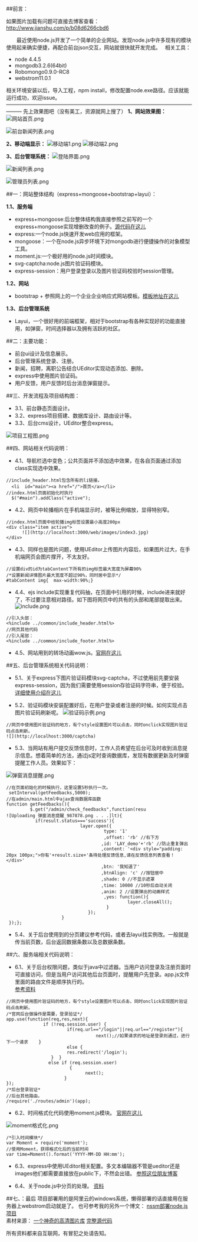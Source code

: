 ##前言：

如果图片加载有问题可直接去博客查看：http://www.jianshu.com/p/b08d6266cbd6

&emsp;&emsp;最近使用node.js开发了一个简单的企业网站。发现node.js中许多现有的模块使用起来确实便捷，再配合前台json交互，网站就很快就开发完成。  
相关工具：
- node 4.4.5
- mongodb3.2.6(64bit)
- Robomongo0.9.0-RC8
- webstrom11.0.1  

相关环境安装以后，导入工程，npm install，修改配置node.exe路径。应该就能运行成功，欢迎issue。
———————————————————————————————————————
先上效果图吧（没有美工，资源就网上搜了）
**1、网站效果图：**
![网站首页.png](http://upload-images.jianshu.io/upload_images/2227968-c210e2991d4f5a56.png?imageMogr2/auto-orient/strip%7CimageView2/2/w/1240)

![前台新闻列表.png](http://upload-images.jianshu.io/upload_images/2227968-a40e971dc06fafe0.png?imageMogr2/auto-orient/strip%7CimageView2/2/w/1240)

**2、移动端显示：**
![移动端1.png](http://upload-images.jianshu.io/upload_images/2227968-9fdf30b84461969a.png?imageMogr2/auto-orient/strip%7CimageView2/2/w/1240)
![移动端2.png](http://upload-images.jianshu.io/upload_images/2227968-37031613e1ce2bd4.png?imageMogr2/auto-orient/strip%7CimageView2/2/w/1240)

**3、后台管理系统：**
![登陆界面.png](http://upload-images.jianshu.io/upload_images/2227968-f8bd6bbe28606a06.png?imageMogr2/auto-orient/strip%7CimageView2/2/w/1240)

![新闻列表.png](http://upload-images.jianshu.io/upload_images/2227968-9a34bbd9523bf7de.png?imageMogr2/auto-orient/strip%7CimageView2/2/w/1240)

![管理员列表.png](http://upload-images.jianshu.io/upload_images/2227968-61eef83a099f30e4.png?imageMogr2/auto-orient/strip%7CimageView2/2/w/1240)




##一：网站整体结构（express+mongoose+bootstrap+layui）：

**1.1、服务端**
- express+mongoose:后台整体结构我直接参照之前写的一个express+mongoose实现增删改查的例子。[源代码在这儿](http://https://github.com/dpc761218914/express_restapi)
- express:一个node.js快速开发web应用的框架。
- mongoose：一个在node.js异步环境下对mongodb进行便捷操作的对象模型工具。
- moment.js:一个极好用的node.js时间模块。
- svg-captcha:node.js图片验证码模块。
-  express-session：用户登录登录以及图片验证码校验时session管理。

**1.2、网站**
-  bootstrap + 参照网上的一个企业企业响应式网站模板。[模板地址在这儿](http://http://www.cssmoban.com/cssthemes/6419.shtml)

**1.3、后台管理系统**
-  Layui，一个很好用的前端框架，相对于bootstrap有各种实现好的功能直接用，如弹窗，时间选择器以及拥有活跃的社区。

##二：主要功能：
-  前台ui设计及信息展示。
-  后台管理系统登录、注册。
-  新闻，招聘，离职公告结合UEditor实现动态添加、删除。
-  express中使用图片验证码。
-  用户反馈，用户反馈时后台消息弹窗提示。

##三、开发流程及项目结构图：
-  3.1、前台静态页面设计。
-  3.2、express项目搭建、数据库设计、路由设计等。
-  3.3、后台cms设计，UEditor整合express。

![项目工程图.png](http://upload-images.jianshu.io/upload_images/2227968-107ede5900dfb92f.png?imageMogr2/auto-orient/strip%7CimageView2/2/w/1240)

##四、网站相关代码说明：
-  4.1、导航栏选中变色；公共页面并不添加选中效果，在各自页面通过添加class实现选中效果。
```
//include_header.html包含所有的li链接。
  <li  id="main"><a href="/">首页</a></li>
//index.html页面初始化时执行
  $("#main").addClass("active");
```
-  4.2、网页中轮播相片在手机端显示时，被等比例缩放，显得特别窄。
```
//index.html页面中给轮播img标签设置最小高度200px
<div class="item active">  
      ![](http://localhost:3000/web/images/index3.jpg)
</div>
```
-  4.3、同样也是图片问题，使用UEditor上传图片内容后，如果图片过大，在手机端网页会图片撑开，不太友好。
```
//设置div的id为tabContent下所有的img标签最大宽度为屏幕90%
/*设置新闻详情图片最大宽度不超过90%，同时居中显示*/
#tabContent img{  max-width:90%;}
```
-  4.4、ejs include实现重复代码抽，在页面中引用的时候，include进来就好了，不过要注意相对路径。如下图将网页中的共有的头部和尾部提取出来。
![include.png](http://upload-images.jianshu.io/upload_images/2227968-598d1c1008fd8e12.png?imageMogr2/auto-orient/strip%7CimageView2/2/w/1240)
```
//引入头部：
<%include ../common/include_header.html%>
//网页其他代码
//引入尾部：
<%include ../common/include_footer.html%>
```
-  4.5、网站用到的转场动画wow.js。[官网在这儿](http://mynameismatthieu.com/WOW/)



##五、后台管理系统相关代码说明：
-  5.1、关于express下图片验证码模块svg-captcha，不过使用前先要安装express-session，因为我们需要使用session存验证码字符串，便于校验。[详细使用介绍在这儿](https://github.com/lemonce/svg-captcha)

-  5.2、验证码模块安装配置好后，在用户登录或者注册的时候。如何实现点击图片验证码刷新呢。
![验证码示例.png](http://upload-images.jianshu.io/upload_images/2227968-02bfa2fbf3e0108c.png?imageMogr2/auto-orient/strip%7CimageView2/2/w/1240)

```
//网页中使用图片验证码的地方，有个style设置图片可以点击，同时onclick实现图片验证码点击刷新。
![](http://localhost:3000/captcha)
```

-  5.3、当网站有用户提交反馈信息时，工作人员希望在后台可及时收到消息提示信息。想着简单的方法，通过js定时查询数据库，发现有数据更新及时弹窗提醒工作人员。效果如下：

![弹窗消息提醒.png](http://upload-images.jianshu.io/upload_images/2227968-99e18c26845ae39f.png?imageMogr2/auto-orient/strip%7CimageView2/2/w/1240)

```
//在页面初始化的时候执行，这里设置5秒执行一次。
 setInterval(getFeedbacks,5000);
//在admin/main.html中ajax查询数据库函数
function getFeedbacks(){  
         $.get("/admin/check_feedbacks",function(resu
![Uploading 弹窗消息提醒_987878.png . . .]lt){     
           if(result.status==='success'){         
                            layer.open({           
                                     type: '1' 
                                     ,offset: 'rb' //右下方                          
                                    ,id: 'LAY_demo'+'rb' //防止重复弹出            
                                    ,content: '<div style="padding: 20px 100px;">你有'+result.size+'条待处理反馈信息,请在反馈信息列表查看！</div>'            
                                    ,btn: '我知道了'           
                                    ,btnAlign: 'c' //按钮居中           
                                    ,shade: 0 //不显示遮罩           
                                    ,time: 10000 //10秒后自动关闭            
                                    ,anim: 2 //设置弹出的动画样式           
                                     ,yes: function(){               
                                              layer.closeAll();          
                                      }        
                               });     
                     }  
 });};
```
-  5.4、关于后台使用到的分页建议参考代码，或者去layui找实例改。一般就是传当前页数，后台返回数据条数以及总数据条数。

##六、服务端相关代码说明：
-  6.1、关于后台权限问题，类似于java中过滤器。当用户访问登录及注册页面时可直接访问，但是当用户访问其他后台页面时，提醒用户先登录。app.js文件里面的路由文件是顺序执行的。  
[参考资料](https://cnodejs.org/topic/512d8172df9e9fcc58333c73)  
```
//网页中使用图片验证码的地方，有个style设置图片可以点击，同时onclick实现图片验证码点击刷新。
/*官网后台做操作是需要，登录验证*/
app.use(function(req,res,next){
              if (!req.session.user) {   
                       if(req.url=="/login"||req.url=="/register"){    
                                  next();//如果请求的地址是登录则通过，进行下一个请求    }    
                       else {     
                       res.redirect('/login');   
                 }  } 
                else if (req.session.user) 
                        {    
                              next(); 
                      }
});
/*后台登录验证*
//后台其他路由。
/require('./routes/admin')(app);
```
-  6.2、时间格式化代码使用moment.js模块。  [官网在这儿](http://momentjs.cn/)  

![moment格式化.png](http://upload-images.jianshu.io/upload_images/2227968-aaf77e905d066351.png?imageMogr2/auto-orient/strip%7CimageView2/2/w/1240)
```
/*引入时间模块*/
var Moment = require('moment');
//使用Moment，获得格式化后的当前时间
var time=Moment().format('YYYY-MM-DD HH:mm');
```
-  6.3、express中使用UEditor相关配置。多文本编辑器不管是ueditor还是images他们都需要直接放在public下，不然会出错。  [参照这位朋友博客](http://blog.csdn.net/a1104258464/article/details/52231737)  

- 6.4、关于node.js中分页的处理。  [资料](http://www.cnblogs.com/sword-successful/p/4953803.html)  

##七、：最后
项目部署用的是阿里云的windows系统，懒得部署的话直接用在服务器上webstrom启动就是了。
也可参考我的另外一个博文： [nssm部署node.js项目](https://my.oschina.net/u/2480757/blog/713694)  
素材来源： [一个神奇的高清图片库](https://unsplash.com/)
 [完整源代码](https://github.com/dpc761218914/company_website)  

所有资料都来自互联网，有冒犯之处请告知。
